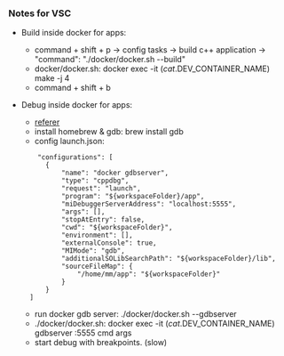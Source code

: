 ### Notes for VSC

* Build inside docker for apps:
  * command + shift + p -> config tasks -> build c++ application -> "command": "./docker/docker.sh --build" 
  * docker/docker.sh: docker exec -it $(cat .$DEV_CONTAINER_NAME) make -j 4
  * command + shift + b
  
* Debug inside docker for apps: 
  * [referer](https://medium.com/@spe_/debugging-c-c-programs-remotely-using-visual-studio-code-and-gdbserver-559d3434fb78)
  * install homebrew & gdb: brew install gdb
  * config launch.json:
  ```
      "configurations": [
        {
            "name": "docker gdbserver",
            "type": "cppdbg",
            "request": "launch",
            "program": "${workspaceFolder}/app",
            "miDebuggerServerAddress": "localhost:5555",
            "args": [],
            "stopAtEntry": false,
            "cwd": "${workspaceFolder}",
            "environment": [],
            "externalConsole": true,
            "MIMode": "gdb",
            "additionalSOLibSearchPath": "${workspaceFolder}/lib",
            "sourceFileMap": {
                "/home/mm/app": "${workspaceFolder}"
            }
        }
    ]
  ```
  * run docker gdb server:  ./docker/docker.sh --gdbserver
  * ./docker/docker.sh: docker exec -it $(cat .$DEV_CONTAINER_NAME) gdbserver :5555 cmd args
  * start debug with breakpoints. (slow)
